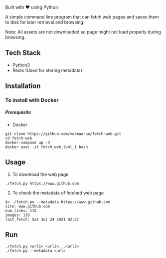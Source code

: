 Built with ❤️ using Python

A simple command line program that can fetch web pages and saves them to disk for later retrieval and browsing.

Note: All assets are not downloaded so page might not load properly during browsing.    


## Tech Stack
- Python3
- Redis (Used for storing metadata)

## Installation
### To install with Docker
##### Prerequisite
- Docker

```
git clone https://github.com/vermaarun/fetch-web.git
cd fetch-web
docker-compose up -d
docker exec -it fetch_web_tool_1 bash
```

## Usage
1. To download the web page 
```
./fetch.py https://www.github.com
```

2. To check the metadata of fetched web page
```
$> ./fetch.py --metadata https://www.github.com
site: www.github.com
num_links: 115
images: 119
last_fetch: Sat Jul 24 2021 02:57
```

## Run
```
./fetch.py <url1> <url2>...<url3>
./fetch.py --metadata <url>
```